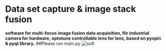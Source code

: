 # Data set capture & image stack fusion
**software for multi-focus image fusion data acquisition, flir industrial camera for hardware, optotune controllable lens for lens, based on pyspin & pyqt library.**
##Please run main.py
![soft](https://user-images.githubusercontent.com/113503163/231197805-21a6a06e-a385-4869-92ca-165cf6c9e887.png)

